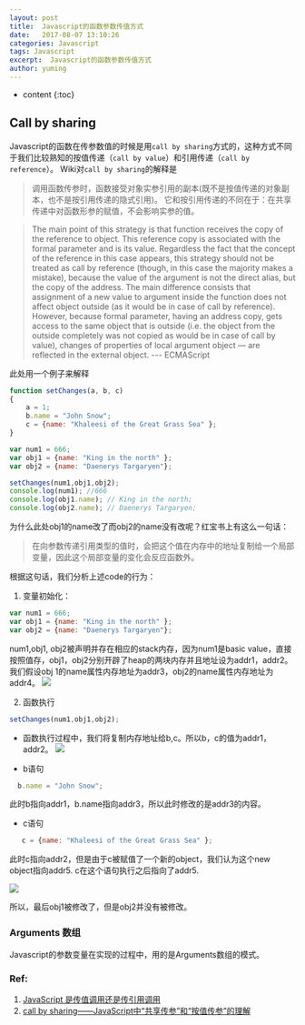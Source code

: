 ```yaml
---
layout: post
title:  Javascript的函数参数传值方式
date:   2017-08-07 13:10:26
categories: Javascript
tags: Javascript
excerpt:  Javascript的函数参数传值方式
author: yuming
---
```


* content
{:toc}


## Call by sharing 

Javascript的函数在传参数值的时候是用`call by sharing`方式的，这种方式不同于我们比较熟知的按值传递（`call by value`）和引用传递（`call by reference`）。 Wiki对`call by sharing`的解释是
>调用函数传参时，函数接受对象实参引用的副本(既不是按值传递的对象副本，也不是按引用传递的隐式引用)。 它和按引用传递的不同在于：在共享传递中对函数形参的赋值，不会影响实参的值。

>The main point of this strategy is that function receives the copy of the reference to object. This reference copy is associated with the formal parameter and is its value.
 Regardless the fact that the concept of the reference in this case appears, this strategy should not be treated as call by reference (though, in this case the majority makes a mistake), because the value of the argument is not the direct alias, but the copy of the address.
 The main difference consists that assignment of a new value to argument inside the function does not affect object outside (as it would be in case of call by reference). However, because formal parameter, having an address copy, gets access to the same object that is outside (i.e. the object from the outside completely was not copied as would be in case of call by value), changes of properties of local argument object — are reflected in the external object.
> --- ECMAScript

此处用一个例子来解释
```javascript
function setChanges(a, b, c)
{
    a = 1;
    b.name = "John Snow";
    c = {name: "Khaleesi of the Great Grass Sea" };
}

var num1 = 666;
var obj1 = {name: "King in the north" };
var obj2 = {name: "Daenerys Targaryen"};

setChanges(num1,obj1,obj2);
console.log(num1); //666
console.log(obj1.name); // King in the north;
console.log(obj2.name); // Daenerys Targaryen;

```
为什么此处obj1的name改了而obj2的name没有改呢？红宝书上有这么一句话：
> 在向参数传递引用类型的值时，会把这个值在内存中的地址复制给一个局部变量，因此这个局部变量的变化会反应函数外。

根据这句话，我们分析上述code的行为：

1. 变量初始化：
```javascript
var num1 = 666;
var obj1 = {name: "King in the north" };
var obj2 = {name: "Daenerys Targaryen"};

```
num1,obj1, obj2被声明并存在相应的stack内存，因为num1是basic value，直接按照值存，obj1，obj2分别开辟了heap的两块内存并且地址设为addr1，addr2。我们假设obj
1的name属性内存地址为addr3，obj2的name属性内存地址为addr4。
![](/assets/images/js_arguments/stack1.png)

2. 函数执行
```javascript
setChanges(num1,obj1,obj2);
```
- 函数执行过程中，我们将复制内存地址给b,c。所以b，c的值为addr1，addr2。
![](/assets/images/js_arguments/stack2.png)
 
- b语句
```javascript
  b.name = "John Snow";
```
此时b指向addr1，b.name指向addr3，所以此时修改的是addr3的内容。
- c语句
```javascript
   c = {name: "Khaleesi of the Great Grass Sea" };
```
此时c指向addr2，但是由于c被赋值了一个新的object，我们认为这个new object指向addr5. c在这个语句执行之后指向了addr5.

![](/assets/images/js_arguments/stack3.png)

所以，最后obj1被修改了，但是obj2并没有被修改。


### Arguments 数组
Javascript的参数变量在实现的过程中，用的是Arguments数组的模式。


### Ref:
1. [JavaScript 是传值调用还是传引用调用](https://zhuanlan.zhihu.com/p/25314908?refer=nodejh)
2. [call by sharing——JavaScript中“共享传参”和“按值传参”的理解](https://segmentfault.com/a/1190000005177386)
